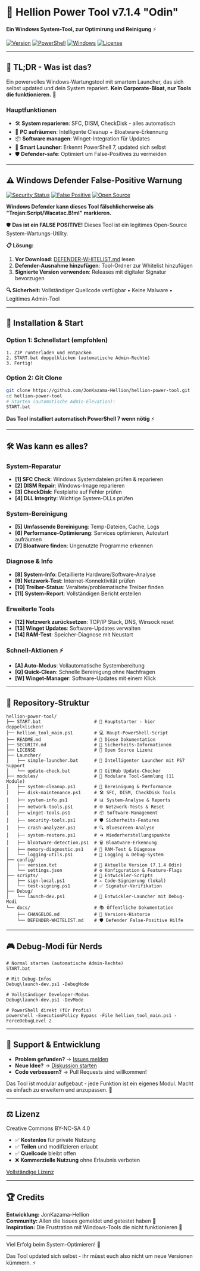 # 🔧 Hellion Power Tool v7.1.4 "Odin"

**Ein Windows System-Tool, zur Optimirung und Reinigung** ⚡

[![Version](https://img.shields.io/badge/Version-7.1.4%20Odin-blue.svg)](https://github.com/JonKazama-Hellion/hellion-power-tool)
[![PowerShell](https://img.shields.io/badge/PowerShell-5.1%2B%20%7C%207.0%2B-blue.svg)](https://github.com/PowerShell/PowerShell)
[![Windows](https://img.shields.io/badge/Windows-10%2F11-green.svg)](https://www.microsoft.com/windows)
[![License](https://img.shields.io/badge/License-CC%20BY--NC--SA%204.0-orange.svg)](https://creativecommons.org/licenses/by-nc-sa/4.0/)

---

## 👀 **TL;DR - Was ist das?**

Ein powervolles Windows-Wartungstool mit smartem Launcher, das sich selbst updated und dein System repariert.
**Kein Corporate-Bloat, nur Tools die funktionieren.** 🎯

### **Hauptfunktionen**

- 🛠️ **System reparieren**: SFC, DISM, CheckDisk - alles automatisch
- 🧹 **PC aufräumen**: Intelligente Cleanup + Bloatware-Erkennung  
- 📦 **Software managen**: Winget-Integration für Updates
- 🚀 **Smart Launcher**: Erkennt PowerShell 7, updated sich selbst
- 🛡️ **Defender-safe**: Optimiert um False-Positives zu vermeiden

---

## ⚠️ **Windows Defender False-Positive Warnung**

[![Security Status](https://img.shields.io/badge/Security-Verified%20Safe-green)](SECURITY.md)
[![False Positive](https://img.shields.io/badge/Defender-False%20Positive%20Warning-yellow)](DEFENDER-WHITELIST.md)
[![Open Source](https://img.shields.io/badge/Source-Fully%20Available-blue)](https://github.com/JonKazama-Hellion/hellion-power-tool)

**Windows Defender kann dieses Tool fälschlicherweise als "Trojan:Script/Wacatac.B!ml" markieren.**

🛡️ **Das ist ein FALSE POSITIVE!** Dieses Tool ist ein legitimes Open-Source System-Wartungs-Utility.

**📋 Lösung:**

1. **Vor Download**: [DEFENDER-WHITELIST.md](DEFENDER-WHITELIST.md) lesen
2. **Defender-Ausnahme hinzufügen**: Tool-Ordner zur Whitelist hinzufügen  
3. **Signierte Version verwenden**: Releases mit digitaler Signatur bevorzugen

**🔍 Sicherheit:** Vollständiger Quellcode verfügbar • Keine Malware • Legitimes Admin-Tool

---

## 🚀 **Installation & Start**

### Option 1: Schnellstart (empfohlen)

```text
1. ZIP runterladen und entpacken
2. START.bat doppelklicken (automatische Admin-Rechte)
3. Fertig!
```

### Option 2: Git Clone

```bash
git clone https://github.com/JonKazama-Hellion/hellion-power-tool.git
cd hellion-power-tool
# Starten (automatische Admin-Elevation):
START.bat
```

**Das Tool installiert automatisch PowerShell 7 wenn nötig** ⚡

---

## 🛠️ **Was kann es alles?**

### **System-Reparatur**

- **[1] SFC Check**: Windows Systemdateien prüfen & reparieren  
- **[2] DISM Repair**: Windows-Image reparieren
- **[3] CheckDisk**: Festplatte auf Fehler prüfen
- **[4] DLL Integrity**: Wichtige System-DLLs prüfen

### **System-Bereinigung**

- **[5] Umfassende Bereinigung**: Temp-Dateien, Cache, Logs
- **[6] Performance-Optimierung**: Services optimieren, Autostart aufräumen
- **[7] Bloatware finden**: Ungenutzte Programme erkennen

### **Diagnose & Info**

- **[8] System-Info**: Detaillierte Hardware/Software-Analyse
- **[9] Netzwerk-Test**: Internet-Konnektivität prüfen  
- **[10] Treiber-Status**: Veraltete/problematische Treiber finden
- **[11] System-Report**: Vollständigen Bericht erstellen

### **Erweiterte Tools**

- **[12] Netzwerk zurücksetzen**: TCP/IP Stack, DNS, Winsock reset
- **[13] Winget Updates**: Software-Updates verwalten
- **[14] RAM-Test**: Speicher-Diagnose mit Neustart

### **Schnell-Aktionen** ⚡

- **[A] Auto-Modus**: Vollautomatische Systembereitung
- **[Q] Quick-Clean**: Schnelle Bereinigung ohne Nachfragen
- **[W] Winget-Manager**: Software-Updates mit einem Klick

---

## 📁 **Repository-Struktur**

```text
hellion-power-tool/
├── START.bat                    # 🚀 Hauptstarter - hier doppelklicken!
├── hellion_tool_main.ps1        # 💻 Haupt-PowerShell-Script  
├── README.md                    # 📖 Diese Dokumentation
├── SECURITY.md                  # 🔐 Sicherheits-Informationen
├── LICENSE                      # 📄 Open Source Lizenz
├── Launcher/
│   ├── simple-launcher.bat      # 🎯 Intelligenter Launcher mit PS7 Support
│   └── update-check.bat         # 🔄 GitHub Update-Checker
├── modules/                     # 🧩 Modulare Tool-Sammlung (11 Module)
│   ├── system-cleanup.ps1       # 🧹 Bereinigung & Performance
│   ├── disk-maintenance.ps1     # 🛠️ SFC, DISM, CheckDisk Tools
│   ├── system-info.ps1          # 📊 System-Analyse & Reports
│   ├── network-tools.ps1        # 🌐 Netzwerk-Tests & Reset  
│   ├── winget-tools.ps1         # 📦 Software-Management
│   ├── security-tools.ps1       # 🛡️ Sicherheits-Features
│   ├── crash-analyzer.ps1       # 🔍 Bluescreen-Analyse
│   ├── system-restore.ps1       # ⏪ Wiederherstellungspunkte
│   ├── bloatware-detection.ps1  # 🗑️ Bloatware-Erkennung
│   ├── memory-diagnostic.ps1    # 🧠 RAM-Test & Diagnose
│   └── logging-utils.ps1        # 📝 Logging & Debug-System
├── config/
│   ├── version.txt              # 📌 Aktuelle Version (7.1.4 Odin)
│   └── settings.json            # ⚙️ Konfiguration & Feature-Flags
├── scripts/                     # 🔧 Entwickler-Scripts
│   ├── sign-local.ps1           # ✍️ Code-Signierung (lokal)
│   └── test-signing.ps1         # ✅ Signatur-Verifikation
├── Debug/
│   └── launch-dev.ps1           # 🔧 Entwickler-Launcher mit Debug-Modi
└── docs/                        # 📚 Öffentliche Dokumentation
    ├── CHANGELOG.md             # 📝 Versions-Historie
    └── DEFENDER-WHITELIST.md    # 🛡️ Defender False-Positive Hilfe
```

---

## 🎮 **Debug-Modi für Nerds**

```batch
# Normal starten (automatische Admin-Rechte)
START.bat

# Mit Debug-Infos  
Debug\launch-dev.ps1 -DebugMode

# Vollständiger Developer-Modus
Debug\launch-dev.ps1 -DevMode

# PowerShell direkt (für Profis)
powershell -ExecutionPolicy Bypass -File hellion_tool_main.ps1 -ForceDebugLevel 2
```

---

## 🤝 **Support & Entwicklung**

- **Problem gefunden?** → [Issues melden](https://github.com/JonKazama-Hellion/hellion-power-tool/issues)
- **Neue Idee?** → [Diskussion starten](https://github.com/JonKazama-Hellion/hellion-power-tool/discussions)
- **Code verbessern?** → Pull Requests sind willkommen!

Das Tool ist modular aufgebaut - jede Funktion ist ein eigenes Modul. Macht es einfach zu erweitern und anzupassen. 🧩

---

## ⚖️ **Lizenz**

Creative Commons BY-NC-SA 4.0

- ✅ **Kostenlos** für private Nutzung
- ✅ **Teilen** und modifizieren erlaubt  
- ✅ **Quellcode** bleibt offen
- ❌ **Kommerzielle Nutzung** ohne Erlaubnis verboten

[Vollständige Lizenz](LICENSE)

---

## 🏆 **Credits**

**Entwicklung:** JonKazama-Hellion  
**Community:** Allen die Issues gemeldet und getestet haben 🙏  
**Inspiration:** Die Frustration mit Windows-Tools die nicht funktionieren 😤  

---

Viel Erfolg beim System-Optimieren! 🚀

Das Tool updated sich selbst - ihr müsst euch also nicht um neue Versionen kümmern. ⚡
